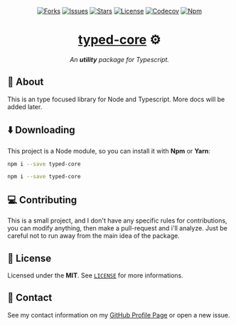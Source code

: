 <p align="center">
  <a href="https://github.com/ArthurFiorette/typed-core/network/members"
    ><img
      src="https://img.shields.io/github/forks/ArthurFiorette/typed-core?logo=github&style=flat-square&label=Forks"
      target="_blank"
      alt="Forks"
  /></a>
  <a href="https://github.com/ArthurFiorette/typed-core/issues"
    ><img
      src="https://img.shields.io/github/issues/ArthurFiorette/typed-core?logo=github&style=flat-square&label=Issues"
      target="_blank"
      alt="Issues"
  /></a>
  <a href="https://github.com/ArthurFiorette/typed-core/stargazers"
    ><img
      src="https://img.shields.io/github/stars/ArthurFiorette/typed-core?logo=github&style=flat-square&label=Stars"
      target="_blank"
      alt="Stars"
  /></a>
  <a href="https://github.com/ArthurFiorette/typed-core/blob/main/LICENSE"
    ><img
      src="https://img.shields.io/github/license/ArthurFiorette/typed-core?logo=github&style=flat-square&label=License"
      target="_blank"
      alt="License"
  /></a>
  <a href="https://codecov.io/gh/arthurfiorette/typed-core"
    ><img src="https://codecov.io/gh/arthurfiorette/typed-core/branch/main/graph/badge.svg" target="_blank" alt="Codecov"
  /></a>
  <a href="https://www.npmjs.com/package/typed-core"
    ><img
      src="https://img.shields.io/npm/v/typed-core?color=CB3837&logo=npm&style=flat-square&label=Npm"
      target="_blank"
      alt="Npm"
  /></a>
</p>

<h1 align="center">
  <strong><a href="https://github.com/ArthurFiorette/typed-core/" target="_blank">typed-core</a> ⚙</strong>
</h1>
<p align="center">
  <i>An <b>utility</b> package for Typescript.</i>
</p>

## 📖 About

This is an type focused library for Node and Typescript. More docs will be added later.

## ⬇️ Downloading

This project is a Node module, so you can install it with **Npm** or **Yarn**:

```sh
npm i --save typed-core
```

```sh
npm i --save typed-core
```

## 💻 Contributing

This is a small project, and I don't have any specific rules for contributions, you can
modify anything, then make a pull-request and i'll analyze. Just be careful not to run
away from the main idea of the package.

## 📃 License

Licensed under the **MIT**. See [`LICENSE`](LICENSE) for more informations.

## 📧 Contact

See my contact information on my [GitHub Profile Page](https://github.com/ArthurFiorette)
or open a new issue.
